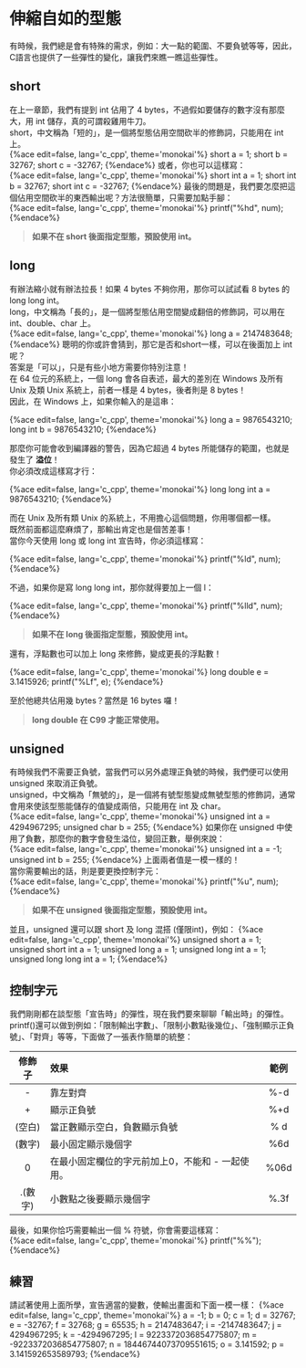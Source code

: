 # 伸縮自如的型態
有時候，我們總是會有特殊的需求，例如：大一點的範圍、不要負號等等，因此，C語言也提供了一些彈性的變化，讓我們來瞧一瞧這些彈性。

## short
在上一章節，我們有提到 int 佔用了 4 bytes，不過假如要儲存的數字沒有那麼大，用 int 儲存，真的可謂殺雞用牛刀。  
short，中文稱為「短的」，是一個將型態佔用空間砍半的修飾詞，只能用在 int 上。  
{%ace edit=false, lang='c_cpp', theme='monokai'%}
short a = 1;
short b = 32767;
short c = -32767;
{%endace%}
或者，你也可以這樣寫：  
{%ace edit=false, lang='c_cpp', theme='monokai'%}
short int a = 1;
short int b = 32767;
short int c = -32767;
{%endace%}
最後的問題是，我們要怎麼把這個佔用空間砍半的東西輸出呢？方法很簡單，只需要加點手腳：  
{%ace edit=false, lang='c_cpp', theme='monokai'%}
printf("%hd", num);
{%endace%}

> **如果不在 short 後面指定型態，預設使用 int。**

## long
有辦法縮小就有辦法拉長！如果 4 bytes 不夠你用，那你可以試試看 8 bytes 的 long long int。  
long，中文稱為「長的」，是一個將型態佔用空間變成翻倍的修飾詞，可以用在 int、double、char 上。     
{%ace edit=false, lang='c_cpp', theme='monokai'%}
long a = 2147483648;
{%endace%}
聰明的你或許會猜到，那它是否和short一樣，可以在後面加上 int 呢？  
答案是「可以」，只是有些小地方需要你特別注意！  
在 64 位元的系統上，一個 long 會各自表述，最大的差別在 Windows 及所有 Unix 及類 Unix 系統上，前者一樣是 4 bytes，後者則是 8 bytes！  
因此，在 Windows 上，如果你輸入的是這串：

{%ace edit=false, lang='c_cpp', theme='monokai'%}
long a = 9876543210;
long int b = 9876543210;
{%endace%}

那麼你可能會收到編譯器的警告，因為它超過 4 bytes 所能儲存的範圍，也就是發生了 **溢位**！  
你必須改成這樣寫才行：

{%ace edit=false, lang='c_cpp', theme='monokai'%}
long long int a = 9876543210;
{%endace%}

而在 Unix 及所有類 Unix 的系統上，不用擔心這個問題，你用哪個都一樣。  
既然前面都這麼麻煩了，那輸出肯定也是個苦差事！  
當你今天使用 long 或 long int 宣告時，你必須這樣寫：

{%ace edit=false, lang='c_cpp', theme='monokai'%}
printf("%ld", num);
{%endace%}

不過，如果你是寫 long long int，那你就得要加上一個 l：

{%ace edit=false, lang='c_cpp', theme='monokai'%}
printf("%lld", num);
{%endace%}

> **如果不在 long 後面指定型態，預設使用 int。**

還有，浮點數也可以加上 long 來修飾，變成更長的浮點數！

{%ace edit=false, lang='c_cpp', theme='monokai'%}
long double e = 3.1415926;
printf("%Lf", e);
{%endace%}

至於他總共佔用幾 bytes？當然是 16 bytes 囉！  

> **long double 在 C99 才能正常使用。**  
  
## unsigned
有時候我們不需要正負號，當我們可以另外處理正負號的時候，我們便可以使用 unsigned 來取消正負號。  
unsigned，中文稱為「無號的」，是一個將有號型態變成無號型態的修飾詞，通常會用來使該型態能儲存的值變成兩倍，只能用在 int 及 char。  
{%ace edit=false, lang='c_cpp', theme='monokai'%}
unsigned int a = 4294967295;
unsigned char b = 255;
{%endace%}
如果你在 unsigned 中使用了負數，那麼你的數字會發生溢位，變回正數，舉例來說：  
{%ace edit=false, lang='c_cpp', theme='monokai'%}
unsigned int a = -1;
unsigned int b = 255;
{%endace%}
上面兩者值是一模一樣的！  
當你需要輸出的話，則是要更換控制字元：  
{%ace edit=false, lang='c_cpp', theme='monokai'%}
printf("%u", num);
{%endace%}

> **如果不在 unsigned 後面指定型態，預設使用 int。**

並且，unsigned 還可以跟 short 及 long 混搭 (僅限int)，例如：
{%ace edit=false, lang='c_cpp', theme='monokai'%}
unsigned short a = 1;
unsigned short int a = 1;
unsigned long a = 1;
unsigned long int a = 1;
unsigned long long int a = 1;
{%endace%}

## 控制字元
我們剛剛都在談型態「宣告時」的彈性，現在我們要來聊聊「輸出時」的彈性。  
printf()還可以做到例如：「限制輸出字數」、「限制小數點後幾位」、「強制顯示正負號」、「對齊」等等，下面做了一張表作簡單的統整：  

|  修飾子 |             效果             |    範例    |
|:------:|:-----------------------------|:----------:|
| -      | 靠左對齊                      | %-d        |
| +      | 顯示正負號                    | %+d        |
| (空白)  | 當正數顯示空白，負數顯示負號     | % d        |
| (數字)  | 最小固定顯示幾個字              | %6d        |
| 0      | 在最小固定欄位的字元前加上0，不能和 - 一起使用。| %06d        |
| .(數字) | 小數點之後要顯示幾個字     | %.3f        |

最後，如果你恰巧需要輸出一個 % 符號，你會需要這樣寫：  
{%ace edit=false, lang='c_cpp', theme='monokai'%}
printf("%%");
{%endace%}

## 練習
請試著使用上面所學，宣告適當的變數，使輸出畫面和下面一模一樣：
{%ace edit=false, lang='c_cpp', theme='monokai'%}
a = -1;
b = 0;
c = 1;
d = 32767;
e = -32767;
f = 32768;
g = 65535;
h = 2147483647;
i = -2147483647;
j = 4294967295;
k = -4294967295;
l = 9223372036854775807;
m = -9223372036854775807;
n = 18446744073709551615;
o = 3.141592;
p = 3.141592653589793;
{%endace%}
